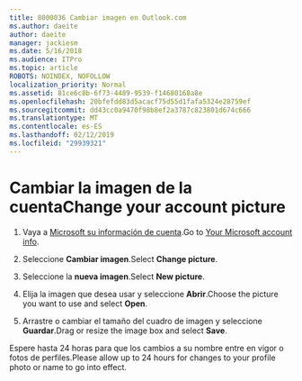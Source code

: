 ```yaml
---
title: 8000036 Cambiar imagen en Outlook.com
ms.author: daeite
author: daeite
manager: jackiesm
ms.date: 5/16/2018
ms.audience: ITPro
ms.topic: article
ROBOTS: NOINDEX, NOFOLLOW
localization_priority: Normal
ms.assetid: 81ce6c8b-6f73-4489-9539-f14680168a8e
ms.openlocfilehash: 20bfefdd83d5acacf75d55d1fafa5324e28759ef
ms.sourcegitcommit: dd43cc0a9470f98b8ef2a3787c823801d674c666
ms.translationtype: MT
ms.contentlocale: es-ES
ms.lasthandoff: 02/12/2019
ms.locfileid: "29939321"
---
```

# <a name="change-your-account-picture"></a><span data-ttu-id="ce0e0-102">Cambiar la imagen de la cuenta</span><span class="sxs-lookup"><span data-stu-id="ce0e0-102">Change your account picture</span></span>

1. <span data-ttu-id="ce0e0-103">Vaya a [Microsoft su información de cuenta](https://go.microsoft.com/fwlink/p/?linkid=860841).</span><span class="sxs-lookup"><span data-stu-id="ce0e0-103">Go to [Your Microsoft account info](https://go.microsoft.com/fwlink/p/?linkid=860841).</span></span>
    
2. <span data-ttu-id="ce0e0-104">Seleccione **Cambiar imagen**.</span><span class="sxs-lookup"><span data-stu-id="ce0e0-104">Select **Change picture**.</span></span> 
    
3. <span data-ttu-id="ce0e0-105">Seleccione la **nueva imagen**.</span><span class="sxs-lookup"><span data-stu-id="ce0e0-105">Select **New picture**.</span></span> 
    
4. <span data-ttu-id="ce0e0-106">Elija la imagen que desea usar y seleccione **Abrir**.</span><span class="sxs-lookup"><span data-stu-id="ce0e0-106">Choose the picture you want to use and select **Open**.</span></span> 
    
5. <span data-ttu-id="ce0e0-107">Arrastre o cambiar el tamaño del cuadro de imagen y seleccione **Guardar**.</span><span class="sxs-lookup"><span data-stu-id="ce0e0-107">Drag or resize the image box and select **Save**.</span></span> 
    
<span data-ttu-id="ce0e0-108">Espere hasta 24 horas para que los cambios a su nombre entre en vigor o fotos de perfiles.</span><span class="sxs-lookup"><span data-stu-id="ce0e0-108">Please allow up to 24 hours for changes to your profile photo or name to go into effect.</span></span>
  

